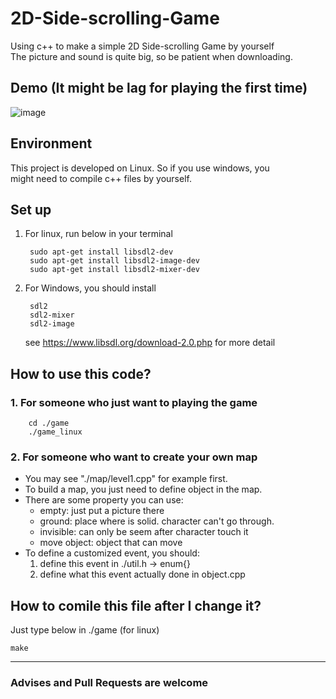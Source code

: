 # 2D-Side-scrolling-Game
Using c++ to make a simple 2D Side-scrolling Game by yourself  
The picture and sound is quite big, so be patient when downloading.

## Demo (It might be lag for playing the first time)
![image](https://github.com/harry1003/-Utility/blob/master/2d_game_demo.gif)

## Environment
This project is developed on Linux. So if you use windows, you  
might need to compile c++ files by yourself.

## Set up
1. For linux, run below in your terminal

	    sudo apt-get install libsdl2-dev
	    sudo apt-get install libsdl2-image-dev
	    sudo apt-get install libsdl2-mixer-dev

2. For Windows, you should install

        sdl2
        sdl2-mixer
        sdl2-image
    see https://www.libsdl.org/download-2.0.php for more detail

## How to use this code?
### 1. For someone who just want to playing the game

        cd ./game
        ./game_linux

### 2. For someone who want to create your own map
* You may see "./map/level1.cpp" for example first.
* To build a map, you just need to define object in the map.
* There are some property you can use:
    * empty: just put a picture there
    * ground: place where is solid. character can't go through.
    * invisible: can only be seem after character touch it
    * move object: object that can move
* To define a customized event, you should:
    1. define this event in ./util.h -> enum{}
    2. define what this event actually done in object.cpp

## How to comile this file after I change it?
Just type below in ./game (for linux)

    make
---
### Advises and Pull Requests are welcome
